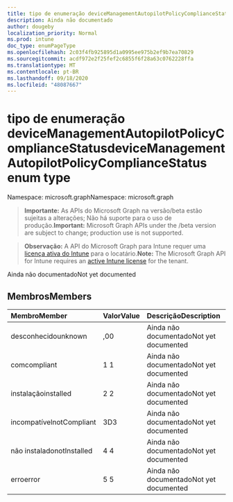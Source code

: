 ```yaml
---
title: tipo de enumeração deviceManagementAutopilotPolicyComplianceStatus
description: Ainda não documentado
author: dougeby
localization_priority: Normal
ms.prod: intune
doc_type: enumPageType
ms.openlocfilehash: 2c03f4fb925895d1a0995ee975b2ef9b7ea70829
ms.sourcegitcommit: acdf972e2f25fef2c6855f6f28a63c0762228ffa
ms.translationtype: MT
ms.contentlocale: pt-BR
ms.lasthandoff: 09/18/2020
ms.locfileid: "48087667"
---
```

# <a name="devicemanagementautopilotpolicycompliancestatus-enum-type"></a><span data-ttu-id="28146-103">tipo de enumeração deviceManagementAutopilotPolicyComplianceStatus</span><span class="sxs-lookup"><span data-stu-id="28146-103">deviceManagementAutopilotPolicyComplianceStatus enum type</span></span>

<span data-ttu-id="28146-104">Namespace: microsoft.graph</span><span class="sxs-lookup"><span data-stu-id="28146-104">Namespace: microsoft.graph</span></span>

> <span data-ttu-id="28146-105">**Importante:** As APIs do Microsoft Graph na versão/beta estão sujeitas a alterações; Não há suporte para o uso de produção.</span><span class="sxs-lookup"><span data-stu-id="28146-105">**Important:** Microsoft Graph APIs under the /beta version are subject to change; production use is not supported.</span></span>

> <span data-ttu-id="28146-106">**Observação:** A API do Microsoft Graph para Intune requer uma [licença ativa do Intune](https://go.microsoft.com/fwlink/?linkid=839381) para o locatário.</span><span class="sxs-lookup"><span data-stu-id="28146-106">**Note:** The Microsoft Graph API for Intune requires an [active Intune license](https://go.microsoft.com/fwlink/?linkid=839381) for the tenant.</span></span>

<span data-ttu-id="28146-107">Ainda não documentado</span><span class="sxs-lookup"><span data-stu-id="28146-107">Not yet documented</span></span>

## <a name="members"></a><span data-ttu-id="28146-108">Membros</span><span class="sxs-lookup"><span data-stu-id="28146-108">Members</span></span>
|<span data-ttu-id="28146-109">Membro</span><span class="sxs-lookup"><span data-stu-id="28146-109">Member</span></span>|<span data-ttu-id="28146-110">Valor</span><span class="sxs-lookup"><span data-stu-id="28146-110">Value</span></span>|<span data-ttu-id="28146-111">Descrição</span><span class="sxs-lookup"><span data-stu-id="28146-111">Description</span></span>|
|:---|:---|:---|
|<span data-ttu-id="28146-112">desconhecido</span><span class="sxs-lookup"><span data-stu-id="28146-112">unknown</span></span>|<span data-ttu-id="28146-113">,0</span><span class="sxs-lookup"><span data-stu-id="28146-113">0</span></span>|<span data-ttu-id="28146-114">Ainda não documentado</span><span class="sxs-lookup"><span data-stu-id="28146-114">Not yet documented</span></span>|
|<span data-ttu-id="28146-115">com</span><span class="sxs-lookup"><span data-stu-id="28146-115">compliant</span></span>|<span data-ttu-id="28146-116">1 </span><span class="sxs-lookup"><span data-stu-id="28146-116">1</span></span>|<span data-ttu-id="28146-117">Ainda não documentado</span><span class="sxs-lookup"><span data-stu-id="28146-117">Not yet documented</span></span>|
|<span data-ttu-id="28146-118">instalação</span><span class="sxs-lookup"><span data-stu-id="28146-118">installed</span></span>|<span data-ttu-id="28146-119">2 </span><span class="sxs-lookup"><span data-stu-id="28146-119">2</span></span>|<span data-ttu-id="28146-120">Ainda não documentado</span><span class="sxs-lookup"><span data-stu-id="28146-120">Not yet documented</span></span>|
|<span data-ttu-id="28146-121">incompatível</span><span class="sxs-lookup"><span data-stu-id="28146-121">notCompliant</span></span>|<span data-ttu-id="28146-122">3D</span><span class="sxs-lookup"><span data-stu-id="28146-122">3</span></span>|<span data-ttu-id="28146-123">Ainda não documentado</span><span class="sxs-lookup"><span data-stu-id="28146-123">Not yet documented</span></span>|
|<span data-ttu-id="28146-124">não instalado</span><span class="sxs-lookup"><span data-stu-id="28146-124">notInstalled</span></span>|<span data-ttu-id="28146-125">4 </span><span class="sxs-lookup"><span data-stu-id="28146-125">4</span></span>|<span data-ttu-id="28146-126">Ainda não documentado</span><span class="sxs-lookup"><span data-stu-id="28146-126">Not yet documented</span></span>|
|<span data-ttu-id="28146-127">erro</span><span class="sxs-lookup"><span data-stu-id="28146-127">error</span></span>|<span data-ttu-id="28146-128">5 </span><span class="sxs-lookup"><span data-stu-id="28146-128">5</span></span>|<span data-ttu-id="28146-129">Ainda não documentado</span><span class="sxs-lookup"><span data-stu-id="28146-129">Not yet documented</span></span>|






